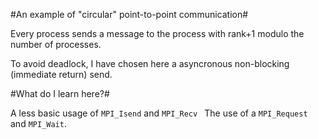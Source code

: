 #An example of "circular" point-to-point communication#

Every process sends a message to the process with rank+1 modulo the
number of processes.


To avoid deadlock, I have chosen here a asyncronous non-blocking (immediate return) send. 


#What do I learn here?#

A less basic usage of `MPI_Isend` and `MPI_Recv
`
The use of a `MPI_Request` and `MPI_Wait`. 
